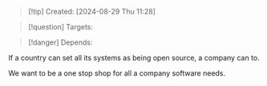 
>[!tip] Created: [2024-08-29 Thu 11:28]

>[!question] Targets: 

>[!danger] Depends: 

If a country can set all its systems as being open source, a company can to.

We want to be a one stop shop for all a company software needs.